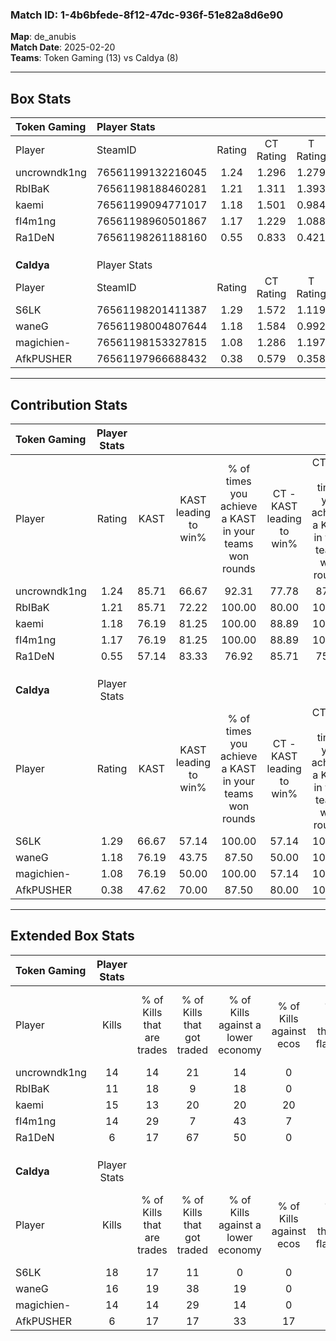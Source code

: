 ### Match ID: 1-4b6bfede-8f12-47dc-936f-51e82a8d6e90  
**Map**: de_anubis  
**Match Date**: 2025-02-20  
**Teams**: Token Gaming (13) vs Caldya (8)  

---  

## Box Stats  

| **Token Gaming** | Player Stats      |        |           |          |       |       |       |         |        |      |     |
| :- | :- | :-: | :-: | :-: | :-: | :-: | :-: | :-: | :-: | :-: | :-: |
| Player           | SteamID           | Rating | CT Rating | T Rating | KAST  |  ADR  | Kills | Assists | Deaths | K/D  | HS% |
| uncrowndk1ng     | 76561199132216045 |  1.24  |   1.296   |  1.279   | 85.71 | 57.2  |  14   |    4    |   9    | 1.56 | 35  |
| RbIBaK           | 76561198188460281 |  1.21  |   1.311   |  1.393   | 85.71 | 75.0  |  11   |    7    |   8    | 1.38 | 27  |
| kaemi            | 76561199094771017 |  1.18  |   1.501   |  0.984   | 76.19 | 76.3  |  15   |    6    |   13   | 1.15 | 66  |
| fI4m1ng          | 76561198960501867 |  1.17  |   1.229   |  1.088   | 76.19 | 65.6  |  14   |    4    |   10   | 1.40 | 42  |
| Ra1DeN           | 76561198261188160 |  0.55  |   0.833   |  0.421   | 57.14 | 57.5  |   6   |    5    |   15   | 0.40 | 83  |
|                  |                   |        |           |          |       |       |       |         |        |      |     |
|                  |                   |        |           |          |       |       |       |         |        |      |     |
|                  |                   |        |           |          |       |       |       |         |        |      |     |
| **Caldya**       | Player Stats      |        |           |          |       |       |       |         |        |      |     |
| Player           | SteamID           | Rating | CT Rating | T Rating | KAST  |  ADR  | Kills | Assists | Deaths | K/D  | HS% |
| S6LK             | 76561198201411387 |  1.29  |   1.572   |  1.119   | 66.67 | 108.1 |  18   |    7    |   15   | 1.20 | 72  |
| waneG            | 76561198004807644 |  1.18  |   1.584   |  0.992   | 76.19 | 83.0  |  16   |    5    |   15   | 1.07 | 43  |
| magichien-       | 76561198153327815 |  1.08  |   1.286   |  1.197   | 76.19 | 70.5  |  14   |    4    |   14   | 1.00 | 57  |
| AfkPUSHER        | 76561197966688432 |  0.38  |   0.579   |  0.358   | 47.62 | 44.6  |   6   |    2    |   17   | 0.35 | 33  |
---  

## Contribution Stats  

| **Token Gaming** | Player Stats |       |                      |                                                        |                           |                                                             |                          |                                                            |
| :- | :-: | :-: | :-: | :-: | :-: | :-: | :-: | :-: |
| Player           |    Rating    | KAST  | KAST leading to win% | % of times you achieve a KAST in your teams won rounds | CT - KAST leading to win% | CT - % of times you achieve a KAST in your teams won rounds | T - KAST leading to win% | T - % of times you achieve a KAST in your teams won rounds |
| uncrowndk1ng     |     1.24     | 85.71 |        66.67         |                         92.31                          |           77.78           |                            87.50                            |          55.56           |                           100.00                           |
| RbIBaK           |     1.21     | 85.71 |        72.22         |                         100.00                         |           80.00           |                           100.00                            |          62.50           |                           100.00                           |
| kaemi            |     1.18     | 76.19 |        81.25         |                         100.00                         |           88.89           |                           100.00                            |          71.43           |                           100.00                           |
| fI4m1ng          |     1.17     | 76.19 |        81.25         |                         100.00                         |           88.89           |                           100.00                            |          71.43           |                           100.00                           |
| Ra1DeN           |     0.55     | 57.14 |        83.33         |                         76.92                          |           85.71           |                            75.00                            |          80.00           |                           80.00                            |
|                  |              |       |                      |                                                        |                           |                                                             |                          |                                                            |
|                  |              |       |                      |                                                        |                           |                                                             |                          |                                                            |
|                  |              |       |                      |                                                        |                           |                                                             |                          |                                                            |
| **Caldya**       | Player Stats |       |                      |                                                        |                           |                                                             |                          |                                                            |
| Player           |    Rating    | KAST  | KAST leading to win% | % of times you achieve a KAST in your teams won rounds | CT - KAST leading to win% | CT - % of times you achieve a KAST in your teams won rounds | T - KAST leading to win% | T - % of times you achieve a KAST in your teams won rounds |
| S6LK             |     1.29     | 66.67 |        57.14         |                         100.00                         |           57.14           |                           100.00                            |          57.14           |                           100.00                           |
| waneG            |     1.18     | 76.19 |        43.75         |                         87.50                          |           50.00           |                           100.00                            |          37.50           |                           75.00                            |
| magichien-       |     1.08     | 76.19 |        50.00         |                         100.00                         |           57.14           |                           100.00                            |          44.44           |                           100.00                           |
| AfkPUSHER        |     0.38     | 47.62 |        70.00         |                         87.50                          |           80.00           |                           100.00                            |          60.00           |                           75.00                            |
---  

## Extended Box Stats  

| **Token Gaming** | Player Stats |                            |                            |                                    |                         |                              |                                 |        |                             |                                     |                          |                               |                            |
| :- | :-: | :-: | :-: | :-: | :-: | :-: | :-: | :-: | :-: | :-: | :-: | :-: | :-: |
| Player           |    Kills     | % of Kills that are trades | % of Kills that got traded | % of Kills against a lower economy | % of Kills against ecos | % of Kills that are flawless | % of Kills that are close duels | Deaths | % of Deaths that get traded | % of Deaths against a lower economy | % of Deaths against ecos | % of Deaths that are flawless | % of Deaths that are close |
| uncrowndk1ng     |      14      |             14             |             21             |                 14                 |            0            |              71              |                0                |   9    |             22              |                 33                  |            0             |              67               |             11             |
| RbIBaK           |      11      |             18             |             9              |                 18                 |            0            |              64              |                9                |   8    |             25              |                 38                  |            0             |              25               |             13             |
| kaemi            |      15      |             13             |             20             |                 20                 |           20            |              93              |                7                |   13   |             31              |                 15                  |            0             |              62               |             8              |
| fI4m1ng          |      14      |             29             |             7              |                 43                 |            7            |              57              |                0                |   10   |             10              |                 20                  |            0             |              70               |             10             |
| Ra1DeN           |      6       |             17             |             67             |                 50                 |            0            |              83              |               17                |   15   |             27              |                 20                  |            0             |              53               |             27             |
|                  |              |                            |                            |                                    |                         |                              |                                 |        |                             |                                     |                          |                               |                            |
|                  |              |                            |                            |                                    |                         |                              |                                 |        |                             |                                     |                          |                               |                            |
|                  |              |                            |                            |                                    |                         |                              |                                 |        |                             |                                     |                          |                               |                            |
| **Caldya**       | Player Stats |                            |                            |                                    |                         |                              |                                 |        |                             |                                     |                          |                               |                            |
| Player           |    Kills     | % of Kills that are trades | % of Kills that got traded | % of Kills against a lower economy | % of Kills against ecos | % of Kills that are flawless | % of Kills that are close duels | Deaths | % of Deaths that get traded | % of Deaths against a lower economy | % of Deaths against ecos | % of Deaths that are flawless | % of Deaths that are close |
| S6LK             |      18      |             17             |             11             |                 0                  |            0            |              44              |               11                |   15   |              7              |                 20                  |            7             |              73               |             0              |
| waneG            |      16      |             19             |             38             |                 19                 |            0            |              63              |               13                |   15   |             13              |                 20                  |            7             |              60               |             7              |
| magichien-       |      14      |             14             |             29             |                 14                 |            0            |              57              |               14                |   14   |             43              |                 21                  |            7             |              86               |             7              |
| AfkPUSHER        |      6       |             17             |             17             |                 33                 |           17            |              50              |               33                |   17   |             18              |                 18                  |            6             |              65               |             6              |
